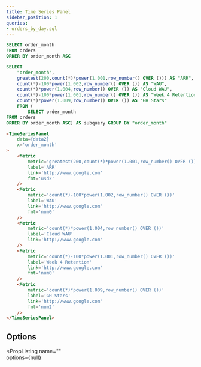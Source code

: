 ```yaml
---
title: Time Series Panel
sidebar_position: 1
queries: 
- orders_by_day.sql
---
```


```sql data2
SELECT order_month 
FROM orders 
ORDER BY order_month ASC
```

```sql data3
SELECT 
	"order_month", 
	greatest(200,count(*)*power(1.001,row_number() OVER ())) AS "ARR", 
	count(*)-100*power(1.002,row_number() OVER ()) AS "WAU", 
	count(*)*power(1.004,row_number() OVER ()) AS "Cloud WAU", 
	count(*)-100*power(1.001,row_number() OVER ()) AS "Week 4 Retention", 
	count(*)*power(1.009,row_number() OVER ()) AS "GH Stars" 
	FROM (
		SELECT order_month 
FROM orders 
ORDER BY order_month ASC) AS subquery GROUP BY "order_month"
```

<DocTab>
    <div slot='preview'>
    <TimeSeriesPanel
		data={data2}
		x="order_month"
	>
		<Metric
			metric="greatest(200,count(*)*power(1.001,row_number() OVER ()))"
			label="ARR"
			link="http://www.google.com"
			fmt="usd2"
		/>
		<Metric
			metric="count(*)-100*power(1.002,row_number() OVER ())"
			label="WAU"
			link="http://www.google.com"
			fmt="num0"
		/>
		<Metric
			metric="count(*)*power(1.004,row_number() OVER ())"
			label="Cloud WAU"
			link="http://www.google.com"
		/>
		<Metric
			metric="count(*)-100*power(1.001,row_number() OVER ())"
			label="Week 4 Retention"
			link="http://www.google.com"
			fmt="num0"
		/>
		<Metric
			metric="count(*)*power(1.009,row_number() OVER ())"
			label="GH Stars"
			link="http://www.google.com"
			fmt="num2"
		/>
	</TimeSeriesPanel>
    </div>

```markdown
<TimeSeriesPanel
	data={data2}
	x='order_month'
>
	<Metric
		metric='greatest(200,count(*)*power(1.001,row_number() OVER ()))'
		label='ARR'
		link='http://www.google.com'
		fmt='usd2'
	/>
	<Metric
		metric='count(*)-100*power(1.002,row_number() OVER ())'
		label='WAU'
		link='http://www.google.com'
		fmt='num0'
	/>
	<Metric
		metric='count(*)*power(1.004,row_number() OVER ())'
		label='Cloud WAU'
		link='http://www.google.com'
	/>
	<Metric
		metric='count(*)-100*power(1.001,row_number() OVER ())'
		label='Week 4 Retention'
		link='http://www.google.com'
		fmt='num0'
	/>
	<Metric
		metric='count(*)*power(1.009,row_number() OVER ())'
		label='GH Stars'
		link='http://www.google.com'
		fmt='num2'
	/>
</TimeSeriesPanel>
```
</DocTab>

## Options

<PropListing
    name=""  
    options={null}
>
</PropListing>